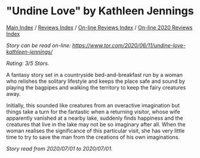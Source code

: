 # "Undine Love" by Kathleen Jennings

[Main Index](../../../README.md) / [Reviews Index](../../README.md) / [On-line Reviews Index](../README.md) / [On-line 2020 Reviews Index](README.md)

*Story can be read on-line: <https://www.tor.com/2020/06/11/undine-love-kathleen-jennings/>*

*Rating: 3/5 Stars.*

A fantasy story set in a countryside bed-and-breakfast run by a woman who relishes the solitary lifestyle and keeps the place safe and sound by playing the bagpipes and walking the territory to keep the fairy creatures away.

Initially, this sounded like creatures from an overactive imagination but things take a turn for the fantastic when a returning visitor, whose wife apparently vanished at a nearby lake, suddenly finds happiness and the creatures that live in the lake may not be so imaginary after all. When the woman realises the significance of this particular visit, she has very little time to try to save the man from the creations of his own imaginations.

*Story read from 2020/07/01 to 2020/07/01.*
